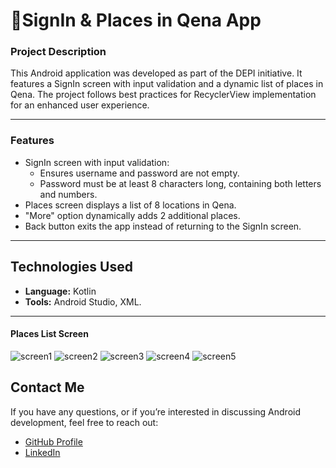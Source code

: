 # 📱**SignIn & Places in Qena App**  

### **Project Description**  
This Android application was developed as part of the DEPI initiative. It features a SignIn screen with input validation and a dynamic list of places in Qena. The project follows best practices for RecyclerView implementation for an enhanced user experience.  

---

### **Features**  
- SignIn screen with input validation:  
  - Ensures username and password are not empty.  
  - Password must be at least 8 characters long, containing both letters and numbers.  
- Places screen displays a list of 8 locations in Qena.  
- "More" option dynamically adds 2 additional places.  
- Back button exits the app instead of returning to the SignIn screen.  

---

## Technologies Used

- **Language:** Kotlin
- **Tools:** Android Studio, XML.

---
#### Places List Screen  
![screen1](app/src/main/res/drawable/screen1.png)
![screen2](app/src/main/res/drawable/screen2.png)
![screen3](app/src/main/res/drawable/screen3.png)
![screen4](app/src/main/res/drawable/screen4.png)
![screen5](app/src/main/res/drawable/screen5.png)


## Contact Me

If you have any questions, or if you’re interested in discussing Android development, feel free to reach out:

- [GitHub Profile](https://github.com/Abdallah-Alqiran)
- [LinkedIn](https://www.linkedin.com/in/abdallah-alqiran)
